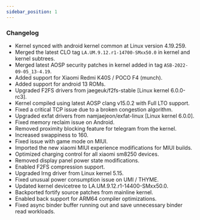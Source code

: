 ```yaml
---
sidebar_position: 1
---
```


### Changelog

- Kernel synced with android kernel common at Linux version 4.19.259.
- Merged the latest CLO tag `LA.UM.9.12.r1-14700-SMxx50.0` in kernel and kernel subtrees.
- Merged latest AOSP security patches in kernel added in tag `ASB-2022-09-05_13-4.19`.
- Added support for Xiaomi Redmi K40S / POCO F4 (munch).
- Added support for android 13 ROMs.
- Upgraded F2FS drivers from jaegeuk/f2fs-stable [Linux kernel 6.0.0-rc3].
- Kernel compiled using latest AOSP clang v15.0.2 with Full LTO support.
- Fixed a critical TCP issue due to a broken congestion algorithm.
- Upgraded exfat drivers from namjaejeon/exfat-linux [Linux kernel 6.0.0].
- Fixed memory reclaim issue on Android.
- Removed proximity blocking feature for telegram from the kernel.
- Increased swappiness to 160.
- Fixed issue with game mode on MIUI.
- Imported the new xiaomi MIUI experience modifications for MIUI builds.
- Optimized charging control for all xiaomi sm8250 devices.
- Removed display panel power state modifications.
- Enabled F2FS compression support.
- Upgraded lrng driver from Linux kernel 5.15.
- Fixed unusual power consumption issue on UMI / THYME.
- Updated kernel devicetree to LA.UM.9.12.r1-14400-SMxx50.0.
- Backported fortify source patches from mainline kernel.
- Enabled back support for ARM64 compiler optimizations.
- Fixed async binder buffer running out and save unnecessary binder read workloads.
